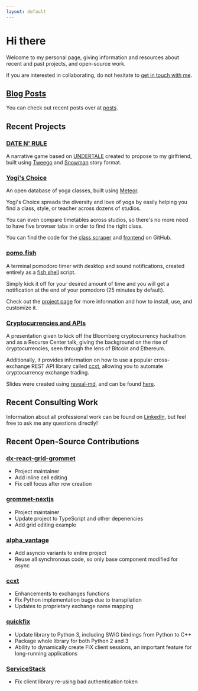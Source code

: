 ```yaml
---
layout: default
---
```


# Hi there

Welcome to my personal page, giving information and resources about recent and
past projects, and open-source work.

If you are interested in collaborating, do not hesitate to <a href="mailto:{{ site.email }}">get in touch with me</a>.

## [Blog Posts](/posts)

You can check out recent posts over at [posts](/posts).

## Recent Projects

### [DATE N' RULE](https://datenrule.com)

A narrative game based on [UNDERTALE](https://undertale.com/) created to propose
to my girlfriend, built using [Tweego](https://www.motoslave.net/tweego/) and
[Snowman](https://videlais.github.io/snowman/2/) story format.

### [Yogi's Choice](http://yogischoice.co)

An open database of yoga classes, built using [Meteor](https://www.meteor.com/).

Yogi's Choice spreads the diversity and love of yoga by easily helping you find
a class, style, or teacher across dozens of studios.

You can even compare timetables across studios, so there's no more need to have
five browser tabs in order to find the right class.

You can find the code for the [class scraper](https://github.com/joncinque/class-scraper) 
and [frontend](https://github.com/joncinque/aggregate-class-calendar) on GitHub.

### [pomo.fish](https://github.com/joncinque/pomo.fish)

A terminal pomodoro timer with desktop and sound notifications, created 
entirely as a [fish shell](https://fishshell.com/) script.

Simply kick it off for your desired amount of time and you will get a 
notification at the end of your pomodoro (25 minutes by default).

Check out the [project page](https://github.com/joncinque/pomo.fish) for more 
information and how to install, use, and customize it.

### [Cryptocurrencies and APIs](/cryptocurrency)

A presentation given to kick off the Bloomberg cryptocurrency hackathon and as 
a Recurse Center talk, giving the background on the rise of cryptocurrencies,
seen through the lens of Bitcoin and Ethereum.

Additionally, it provides information on how to use a popular cross-exchange
REST API library called [ccxt](https://github.com/ccxt/ccxt), allowing you to
automate cryptocurrency exchange trading.

Slides were created using [reveal-md](https://github.com/webpro/reveal-md), and
can be found [here](/cryptocurrency).

## Recent Consulting Work

Information about all professional work can be found on 
[LinkedIn](https://www.linkedin.com/in/joncinque/), but feel free to ask me any
questions directly!

## Recent Open-Source Contributions

### [dx-react-grid-grommet](https://github.com/atanasster/dx-react-grid-grommet)

* Project maintainer
* Add inline cell editing
* Fix cell focus after row creation

### [grommet-nextjs](https://github.com/atanasster/grommet-nextjs)

* Project maintainer
* Update project to TypeScript and other depenencies
* Add grid editing example

### [alpha_vantage](https://github.com/RomelTorres/alpha_vantage)

* Add asyncio variants to entire project
* Reuse all synchronous code, so only base component modified for async

### [ccxt](https://github.com/ccxt/ccxt)

* Enhancements to exchanges functions
* Fix Python implementation bugs due to transpilation
* Updates to proprietary exchange name mapping

### [quickfix](http://www.quickfixengine.org/)

* Update library to Python 3, including SWIG bindings from Python to C++
* Package whole library for both Python 2 and 3
* Ability to dynamically create FIX client sessions, an important feature for
long-running applications

### [ServiceStack](https://servicestack.net/)

* Fix client library re-using bad authentication token
